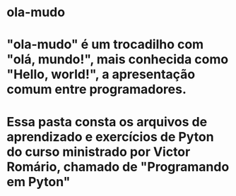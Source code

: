 # ola-mudo
# "ola-mudo" é um trocadilho com "olá, mundo!", mais conhecida como "Hello, world!", a apresentação comum entre programadores.
# Essa pasta consta os arquivos de aprendizado e exercícios de Pyton do curso ministrado por Victor Romário, chamado de "Programando em Pyton"
